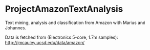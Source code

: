 # ProjectAmazonTextAnalysis
Text mining, analysis and classification from Amazon with Marius and Johannes.

Data is fetched from (Electronics 5-core, 1.7m samples):
http://jmcauley.ucsd.edu/data/amazon/
